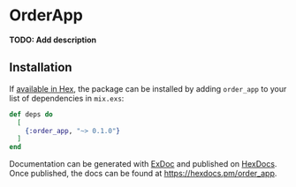 # OrderApp

**TODO: Add description**

## Installation

If [available in Hex](https://hex.pm/docs/publish), the package can be installed
by adding `order_app` to your list of dependencies in `mix.exs`:

```elixir
def deps do
  [
    {:order_app, "~> 0.1.0"}
  ]
end
```

Documentation can be generated with [ExDoc](https://github.com/elixir-lang/ex_doc)
and published on [HexDocs](https://hexdocs.pm). Once published, the docs can
be found at <https://hexdocs.pm/order_app>.

